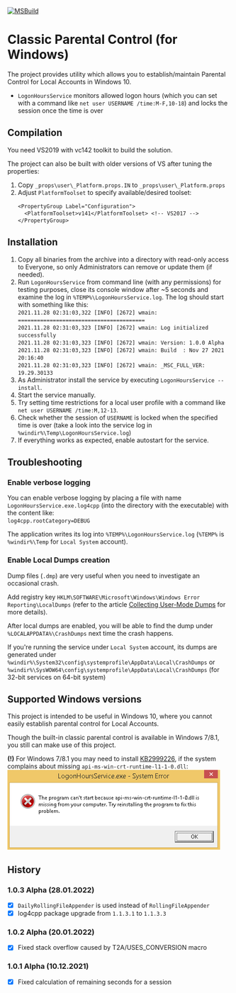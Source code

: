 [![MSBuild](https://github.com/Anton-V-K/ClassicParentalControl/actions/workflows/msbuild.yml/badge.svg)](actions/workflows/msbuild.yml)
# Classic Parental Control (for Windows)

The project provides utility which allows you to establish/maintain Parental Control for Local Accounts in Windows 10.
- `LogonHoursService` monitors allowed logon hours (which you can set with a command like `net user USERNAME /time:M-F,10-18`) and locks the session once the time is over

## Compilation
You need VS2019 with vc142 toolkit to build the solution.

The project can also be built with older versions of VS after tuning the properties:

1. Copy `_props\user\_Platform.props.IN` to `_props\user\_Platform.props`
2. Adjust `PlatformToolset` to specify available/desired toolset:  
     ```
     <PropertyGroup Label="Configuration">  
       <PlatformToolset>v141</PlatformToolset> <!-- VS2017 -->  
     </PropertyGroup>
     ```

## Installation
1. Copy all binaries from the archive into a directory with read-only access to Everyone, so only Administrators can remove or update them (if needed).
2. Run `LogonHoursService` from command line (with any permissions) for testing purposes, close its console window after ~5 seconds and examine the log in `%TEMP%\LogonHoursService.log`. The log should start with something like this:  
   `2021.11.28 02:31:03,322 [INFO] [2672] wmain: ========================================`  
   `2021.11.28 02:31:03,323 [INFO] [2672] wmain: Log initialized successfully`  
   `2021.11.28 02:31:03,323 [INFO] [2672] wmain: Version: 1.0.0 Alpha`  
   `2021.11.28 02:31:03,323 [INFO] [2672] wmain: Build  : Nov 27 2021 20:16:40`  
   `2021.11.28 02:31:03,323 [INFO] [2672] wmain: _MSC_FULL_VER: 19.29.30133`  
3. As Administrator install the service by executing `LogonHoursService --install`.
4. Start the service manually.
5. Try setting time restrictions for a local user profile with a command like `net user USERNAME /time:M,12-13`.
6. Check whether the session of `USERNAME` is locked when the specified time is over (take a look into the service log in `%windir%\Temp\LogonHoursService.log`)
7. If everything works as expected, enable autostart for the service.

## Troubleshooting

### Enable verbose logging

You can enable verbose logging by placing a file with name `LogonHoursService.exe.log4cpp` (into the directory with the executable) with the content like:  
`log4cpp.rootCategory=DEBUG`

The application writes its log into `%TEMP%\LogonHoursService.log` (`%TEMP%` is `%windir%\Temp` for `Local System` account).

### Enable Local Dumps creation

Dump files (`.dmp`) are very useful when you need to investigate an occasional crash.

Add registry key `HKLM\SOFTWARE\Microsoft\Windows\Windows Error Reporting\LocalDumps` (refer to the article [Collecting User-Mode Dumps](https://docs.microsoft.com/en-us/windows/win32/wer/collecting-user-mode-dumps) for more details).

After local dumps are enabled, you will be able to find the dump under `%LOCALAPPDATA%\CrashDumps` next time the crash happens.

If you're running the service under `Local System` account, its dumps are generated under `%windir%\System32\config\systemprofile\AppData\Local\CrashDumps` or `%windir%\SysWOW64\config\systemprofile\AppData\Local\CrashDumps` (for 32-bit services on 64-bit system)

## Supported Windows versions

This project is intended to be useful in Windows 10, where you cannot easily establish parental control for Local Accounts.

Though the built-in classic parental control is available in Windows 7/8.1, you still can make use of this project.

**(!)** For Windows 7/8.1 you may need to install [KB2999226](https://support.microsoft.com/en-us/help/2999226/update-for-universal-c-runtime-in-windows), if the system complains about missing `api-ms-win-crt-runtime-l1-1-0.dll`:  
![The program can't start because api-ms-win-crt-runtime-l1-1-0.dll is missing from your computer](doc/Windows8.1-api-ms-win-crt-runtime-l1-1-0.dll_is_missing.png)

## History

### 1.0.3 Alpha (28.01.2022)

- [x] `DailyRollingFileAppender` is used instead of `RollingFileAppender`
- [x] log4cpp package upgrade from `1.1.3.1` to `1.1.3.3`

### 1.0.2 Alpha (20.01.2022)

- [x] Fixed stack overflow caused by T2A/USES_CONVERSION macro

### 1.0.1 Alpha (10.12.2021)

- [x] Fixed calculation of remaining seconds for a session
